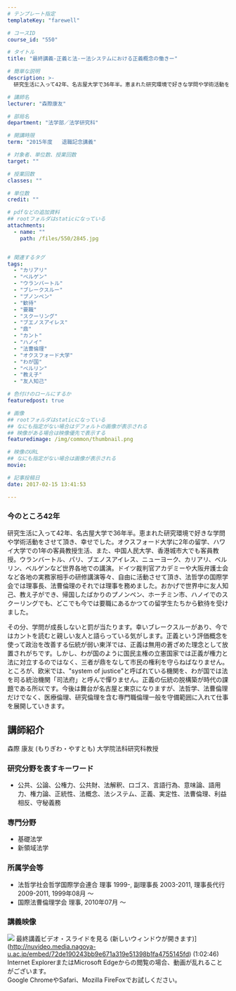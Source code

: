 ```yaml
---
# テンプレート指定
templateKey: "farewell"

# コースID
course_id: "550"

# タイトル
title: "最終講義-正義と法-ー法システムにおける正義概念の働きー"

# 簡単な説明
description: >-
  研究生活に入って42年、名古屋大学で36年半。恵まれた研究環境で好きな学問や学術活動をさせて頂き、幸せでした。オクスフォード大学に2年の留学、ハワイ大学での1年の客員教授生活、また、中国人民大学、...

# 講師名
lecturer: "森際康友"

# 部局名
department: "法学部／法学研究科"

# 開講時限
term: "2015年度	退職記念講義"

# 対象者、単位数、授業回数
target: ""

# 授業回数
classes: ""

# 単位数
credit: ""

# pdfなどの追加資料
## rootフォルダはstaticになっている
attachments: 
  - name: "" 
    path: /files/550/2845.jpg


# 関連するタグ
tags:
  - "カリアリ"
  - "ベルゲン"
  - "ウランバートル"
  - "ブレークスルー"
  - "プノンペン"
  - "歓待"
  - "要職"
  - "スクーリング"
  - "ブエノスアイレス"
  - "鼎"
  - "カント"
  - "ハノイ"
  - "法曹倫理"
  - "オクスフォード大学"
  - "わが国"
  - "ベルリン"
  - "教え子"
  - "友人知己"

# 色付けのロールにするか
featuredpost: true

# 画像
## rootフォルダはstaticになっている
## なにも指定がない場合はデフォルトの画像が表示される
## 映像がある場合は映像優先で表示する
featuredimage: /img/common/thumbnail.png

# 映像のURL
## なにも指定がない場合は画像が表示される
movie: 

# 記事投稿日
date: 2017-02-15 13:41:53

---
```

### 今のところ42年 

研究生活に入って42年、名古屋大学で36年半。恵まれた研究環境で好きな学問や学術活動をさせて頂き、幸せでした。オクスフォード大学に2年の留学、ハワイ大学での1年の客員教授生活、また、中国人民大学、香港城市大でも客員教授。ウランバートル、パリ、ブエノスアイレス、ニューヨーク、カリアリ、ベルリン、ベルゲンなど世界各地での講演。ドイツ裁判官アカデミーや大阪弁護士会など各地の実務家相手の研修講演等々、自由に活動させて頂き、法哲学の国際学会では理事長、法曹倫理のそれでは理事を務めました。おかげで世界中に友人知己、教え子ができ、帰国したばかりのプノンペン、ホーチミン市、ハノイでのスクーリングでも、どこでも今では要職にあるかつての留学生たちから歓待を受けました。 

その分、学問が成長しないと罰が当たります。幸いブレークスルーがあり、今ではカントを読むと親しい友人と語らっている気がします。正義という評価概念を使って政治を改善する伝統が弱い東洋では、正義は無用の蒼ざめた理念として放置されがちです。しかし、わが国のように国民主権の立憲国家では正義が権力と法に対立するのではなく、三者が鼎をなして市民の権利を守らねばなりません。ところが、欧米では、"system of justice"と呼ばれている機関を、わが国では法を司る統治機関「司法府」と呼んで憚りません。正義の伝統の脱構築が時代の課題である所以です。今後は舞台が名古屋と東京になりますが、法哲学、法曹倫理だけでなく、医療倫理、研究倫理を含む専門職倫理一般を守備範囲に入れて仕事を展開していきます。
## 講師紹介

森際 康友 (もりぎわ・やすとも) 大学院法科研究科教授 

### 研究分野を表すキーワード 

  * 公共、公論、公権力、公共財、法解釈、ロゴス、言語行為、意味論、語用力、権力論、正統性、法概念、法システム、正義、実定性、法曹倫理、利益相反、守秘義務

### 専門分野

  * 基礎法学
  * 新領域法学

### 所属学会等

  * 法哲学社会哲学国際学会連合 理事 1999-, 副理事長 2003-2011, 理事長代行 2009-2011, 1999年08月 ～
  * 国際法曹倫理学会 理事, 2010年07月 ～
### 講義映像


![](/files/550/2845.jpg) 最終講義ビデオ・スライドを見る (新しいウィンドウが開きます)](http://nuvideo.media.nagoya-u.ac.jp/embed/72de190243bb9e671a319e51398b1fa4755145fd) (1:02:46)  
Internet ExplorerまたはMicrosoft Edgeからの閲覧の場合、動画が乱れることがございます。  
Google ChromeやSafari、Mozilla FireFoxでお試しください。